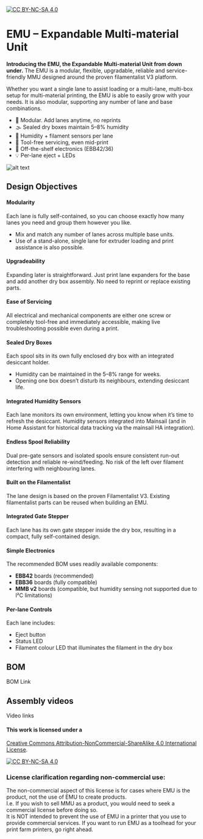 [![CC BY-NC-SA 4.0][cc-by-nc-sa-shield]][cc-by-nc-sa]

# EMU – Expandable Multi-material Unit

**Introducing the EMU, the Expandable Multi-material Unit from down under.** The EMU is a modular, flexible, upgradable, reliable and service-friendly MMU designed around the proven filamentalist V3 platform.

Whether you want a single lane to assist loading or a multi-lane, multi-box setup for multi-material printing, the EMU is able to easily grow with your needs. It is also modular, supporting any number of lane and base combinations.

- 🧩 Modular. Add lanes anytime, no reprints  
- 🌫️ Sealed dry boxes maintain 5–8% humidity  
- 📡 Humidity + filament sensors per lane  
- 🔧 Tool-free servicing, even mid-print  
- 🔌 Off-the-shelf electronics (EBB42/36)  
- 💡 Per-lane eject + LEDs

![alt text](docs/images/EMU_render.png)

## Design Objectives

#### Modularity  
Each lane is fully self-contained, so you can choose exactly how many lanes you need and group them however you like.  
- Mix and match any number of lanes across multiple base units.  
- Use of a stand-alone, single lane for extruder loading and print assistance is also possible.  

#### Upgradeability  
Expanding later is straightforward. Just print lane expanders for the base and add another dry box assembly. No need to reprint or replace existing parts.  

#### Ease of Servicing  
All electrical and mechanical components are either one screw or completely tool-free and immediately accessible, making live troubleshooting possible even during a print.

#### Sealed Dry Boxes  
Each spool sits in its own fully enclosed dry box with an integrated desiccant holder.  
- Humidity can be maintained in the 5–8% range for weeks.  
- Opening one box doesn’t disturb its neighbours, extending desiccant life.  

#### Integrated Humidity Sensors  
Each lane monitors its own environment, letting you know when it’s time to refresh the desiccant. Humidity sensors integrated into Mainsail (and in Home Assistant for historical data tracking via the mainsail HA integration).

#### Endless Spool Reliability  
Dual pre-gate sensors and isolated spools ensure consistent run-out detection and reliable re-wind/feeding. No risk of the left over filament interfering with neighbouring lanes.  

#### Built on the Filamentalist  
The lane design is based on the proven Filamentalist V3. Existing filamentalist parts can be reused when building an EMU.  

#### Integrated Gate Stepper  
Each lane has its own gate stepper inside the dry box, resulting in a compact, fully self-contained design.  

#### Simple Electronics  
The recommended BOM uses readily available components:  
- **EBB42** boards (recommended)  
- **EBB36** boards (fully compatible)  
- **MMB v2** boards (compatible, but humidity sensing not supported due to I²C limitations)  

#### Per-lane Controls  
Each lane includes:  
- Eject button  
- Status LED  
- Filament colour LED that illuminates the filament in the dry box  

## BOM
BOM Link

## Assembly videos
Video links


#### This work is licensed under a
[Creative Commons Attribution-NonCommercial-ShareAlike 4.0 International License][cc-by-nc-sa].

[![CC BY-NC-SA 4.0][cc-by-nc-sa-image]][cc-by-nc-sa]

[cc-by-nc-sa]: http://creativecommons.org/licenses/by-nc-sa/4.0/
[cc-by-nc-sa-image]: https://licensebuttons.net/l/by-nc-sa/4.0/88x31.png
[cc-by-nc-sa-shield]: https://img.shields.io/badge/License-CC%20BY--NC--SA%204.0-lightgrey.svg

### License clarification regarding non-commercial use:
The non-commercial aspect of this license is for cases where EMU is the product, not the use of EMU to create products.<br/>
I.e. If you wish to sell MMU as a product, you would need to seek a commercial license before doing so. </br>
It is NOT intended to prevent the use of EMU in a printer that you use to provide commercial services. If you want to run EMU as a toolhead for your print farm printers, go right ahead.
